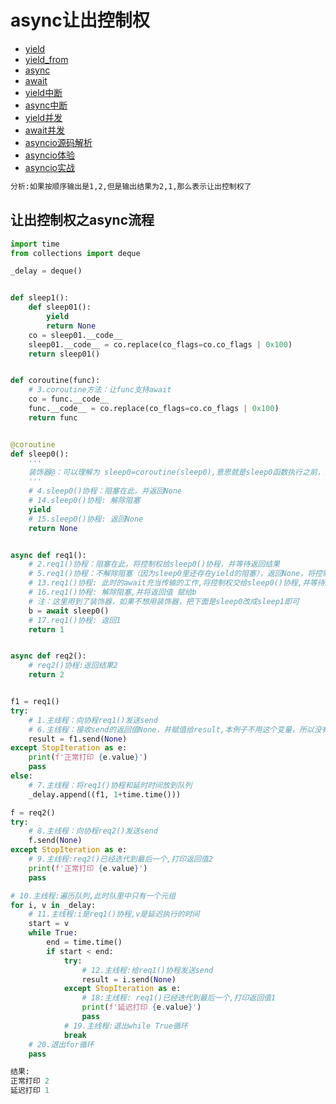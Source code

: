 # async让出控制权
* [yield](1.yield.md)
* [yield_from](2.yield_from.md)
* [async](3.async.md)
* [await](4.await.md)
* [yield中断](5.yield_break.md)
* [async中断](6.async_break.md)
* [yield并发](7.yield_from_concurrent.md)
* [await并发](8.await_concurrent.md)
* [asyncio源码解析](9.asyncio.md)
* [asyncio体验](10.asyncio_concurrent.md)
* [asyncio实战](11.asyncio_sample.md)

``` markdown
分析:如果按顺序输出是1,2,但是输出结果为2,1,那么表示让出控制权了
```
## 让出控制权之async流程
``` python
import time
from collections import deque

_delay = deque()


def sleep1():
    def sleep01():
        yield
        return None
    co = sleep01.__code__
    sleep01.__code__ = co.replace(co_flags=co.co_flags | 0x100)
    return sleep01()


def coroutine(func):
    # 3.coroutine方法：让func支持await
    co = func.__code__
    func.__code__ = co.replace(co_flags=co.co_flags | 0x100)
    return func


@coroutine
def sleep0():
    '''
    装饰器@：可以理解为 sleep0=coroutine(sleep0),意思就是sleep0函数执行之前，先调用coroutine方法执行一段内容之后，再把sleep0返回来
    '''
    # 4.sleep0()协程：阻塞在此，并返回None
    # 14.sleep0()协程: 解除阻塞
    yield
    # 15.sleep0()协程: 返回None
    return None


async def req1():
    # 2.req1()协程：阻塞在此，将控制权给sleep0()协程，并等待返回结果
    # 5.req1()协程：不解除阻塞（因为sleep0里还存在yield的阻塞），返回None，将控制权归还给req1()协程
    # 13.req1()协程: 此时的await充当传输的工作,将控制权交给sleep0()协程,并等待结果
    # 16.req1()协程: 解除阻塞,并将返回值 赋给b
    # 注：这里用到了装饰器，如果不想用装饰器，把下面是sleep0改成sleep1即可
    b = await sleep0()
    # 17.req1()协程: 返回1
    return 1


async def req2():
    # req2()协程:返回结果2
    return 2


f1 = req1()
try:
    # 1.主线程：向协程req1()发送send
    # 6.主线程：接收send的返回值None，并赋值给result,本例子不用这个变量，所以没有打印
    result = f1.send(None)
except StopIteration as e:
    print(f'正常打印 {e.value}')
    pass
else:
    # 7.主线程：将req1()协程和延时时间放到队列
    _delay.append((f1, 1+time.time()))

f = req2()
try:
    # 8.主线程：向协程req2()发送send
    f.send(None)
except StopIteration as e:
    # 9.主线程:req2()已经迭代到最后一个,打印返回值2
    print(f'正常打印 {e.value}')
    pass

# 10.主线程:遍历队列,此时队里中只有一个元组
for i, v in _delay:
    # 11.主线程:i是req1()协程,v是延迟执行的时间
    start = v
    while True:
        end = time.time()
        if start < end:
            try:
                # 12.主线程:给req1()协程发送send
                result = i.send(None)
            except StopIteration as e:
                # 18:主线程: req1()已经迭代到最后一个,打印返回值1
                print(f'延迟打印 {e.value}')
                pass
            # 19.主线程:退出while True循环
            break
    # 20.退出for循环
    pass


```

``` python
结果:
正常打印 2
延迟打印 1
```